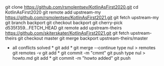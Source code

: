git clone https://github.com/rsmolentsev/KotlinAsFirst2020.git
cd KotlinAsFirst2020
git remote add upstream-my https://github.com/rsmolentsev/KotlinAsFirst2021.git
git fetch upstream-my
git branch backport
git checkout backport
git cherry-pick d535f359...FETCH_HEAD
git remote add upstream-theirs https://github.com/skiterskater/KotlinAsFirst2021.git
git fetch upstream-theirs
git checkout master
git merge backport upstream-theirs/master
* all conflicts solved *
git add *
git merge --continue
type nul > remotes
git remotes -v
git add *
git commit -m "cmmt"
git push
type nul > howto.md
git add *
git commit -m "howto added"
git push
